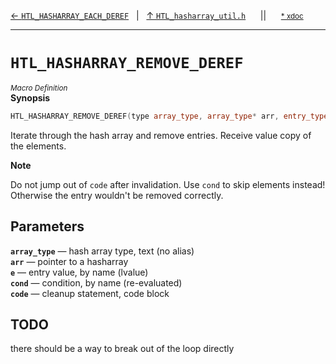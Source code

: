 [&#8592; `HTL_HASHARRAY_EACH_DEREF`](HTL_hasharray_util.h--htl_hasharray_each_deref.md)&nbsp;&nbsp;&nbsp;|&nbsp;&nbsp;&nbsp;[&#8593; `HTL_hasharray_util.h`](HTL_hasharray_util.h.md)&nbsp;&nbsp;&nbsp;&nbsp;&nbsp;&nbsp;||&nbsp;&nbsp;&nbsp;&nbsp;&nbsp;&nbsp;<small>[\* xdoc](../xdoc/HTL_hasharray_util.h.xmd#L38)</small>
***

# `HTL_HASHARRAY_REMOVE_DEREF`
<small>*Macro Definition*</small>  
**Synopsis**

```cpp
HTL_HASHARRAY_REMOVE_DEREF(type array_type, array_type* arr, entry_type# e, bool# cond, {} ...code)
```


Iterate through the hash array and remove entries.
Receive value copy of the elements.


**Note**  


Do not jump out of `code` after invalidation.
Use `cond` to skip elements instead!
Otherwise the entry wouldn't be removed correctly.


## Parameters
**`array_type`** &#8213; hash array type,         text (no alias)  
**`arr`** &#8213; pointer to a hasharray  
**`e`** &#8213; entry value,             by name (lvalue)  
**`cond`** &#8213; condition,               by name (re-evaluated)  
**`code`** &#8213; cleanup statement,       code block  
## TODO

there should be a way to break out of the loop directly

